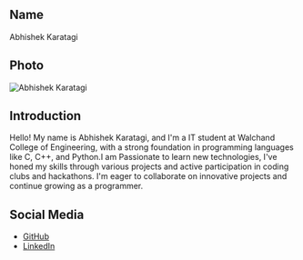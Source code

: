 ## Name
Abhishek Karatagi

## Photo
![Abhishek Karatagi](https://drive.google.com/file/d/1mijxpb8cOBfe96bUZrZoVXYGBAKl5eTR/view?usp=sharing)

## Introduction
Hello! My name is Abhishek Karatagi, and I'm a IT student at Walchand College of Engineering, with a strong foundation in programming languages like C, C++, and Python.I am Passionate to learn new technologies, I've honed my skills through various projects and active participation in coding clubs and hackathons. I'm eager to collaborate on innovative projects and continue growing as a programmer.

## Social Media
- [GitHub](https://github.com/abhishek0948)
- [LinkedIn](https://www.linkedin.com/in/abhishek-karatagi-351a4025b/)